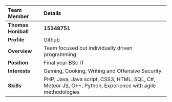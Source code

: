 |Team Member | Details | 
| :---         | :---         |  
|**Thomas Honiball**|    **15348751**   |
|**Profile** |[Github](https://github.com/ThomasHoniball)|
|**Overview**|Team focused but individually driven programming|
|**Position** |Final year BSc IT|
|**Interests** |Gaming, Cooking, Writing and Offensive Security|
|**Skills**|PHP, Java, Java script, CSS3, HTML, SQL, C#, Meteor JS, C++, Python, Experience with agile methodologies|
